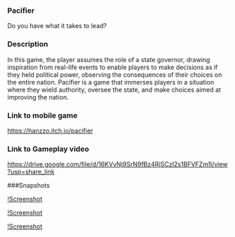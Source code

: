 ### Pacifier

Do you have what it takes to lead?

### Description

In this game, the player assumes the role of a state governor, drawing inspiration from real-life events to enable players to make decisions as if they held political power, observing the consequences of their choices on the entire nation. 
Pacifier is a game that immerses players in a situation where they wield authority, oversee the state, and make choices aimed at improving the nation.

### Link to mobile game

https://hanzzo.itch.io/pacifier

### Link to Gameplay video

https://drive.google.com/file/d/16KVvNj9SrN9fBz4RjSCzI2s1BFVFZm1l/view?usp=share_link

###Snapshots

[!Screenshot](https://img.itch.zone/aW1hZ2UvMjMxODY5OS8xMzczNjMzOS5wbmc=/original/6Y9edC.png)

[!Screenshot](https://img.itch.zone/aW1hZ2UvMjMxODY5OS8xMzczNjMzOC5wbmc=/original/aZ8BQP.png)

[!Screenshot](https://img.itch.zone/aW1hZ2UvMjMxODY5OS8xMzczNjM0MC5wbmc=/original/19RXvq.png)


